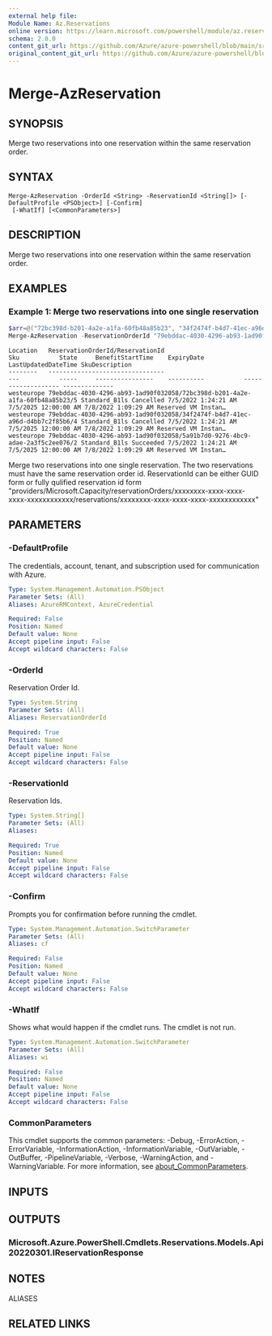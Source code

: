 ```yaml
---
external help file: 
Module Name: Az.Reservations
online version: https://learn.microsoft.com/powershell/module/az.reservations/merge-azreservation
schema: 2.0.0
content_git_url: https://github.com/Azure/azure-powershell/blob/main/src/Reservations/help/Merge-AzReservation.md
original_content_git_url: https://github.com/Azure/azure-powershell/blob/main/src/Reservations/help/Merge-AzReservation.md
---
```


# Merge-AzReservation

## SYNOPSIS
Merge two reservations into one reservation within the same reservation order.

## SYNTAX

```
Merge-AzReservation -OrderId <String> -ReservationId <String[]> [-DefaultProfile <PSObject>] [-Confirm]
 [-WhatIf] [<CommonParameters>]
```

## DESCRIPTION
Merge two reservations into one reservation within the same reservation order.

## EXAMPLES

### Example 1: Merge two reservations into one single reservation
```powershell
$arr=@("72bc398d-b201-4a2e-a1fa-60fb48a85b23", "34f2474f-b4d7-41ec-a96d-d4bb7c2f85b6")
Merge-AzReservation -ReservationOrderId "79ebddac-4030-4296-ab93-1ad90f032058" -ReservationId $arr
```

```output
Location   ReservationOrderId/ReservationId                                            Sku           State     BenefitStartTime    ExpiryDate           LastUpdatedDateTime SkuDescription
--------   --------------------------------                                            ---           -----     ----------------    ----------           ------------------- --------------
westeurope 79ebddac-4030-4296-ab93-1ad90f032058/72bc398d-b201-4a2e-a1fa-60fb48a85b23/5 Standard_B1ls Cancelled 7/5/2022 1:24:21 AM 7/5/2025 12:00:00 AM 7/8/2022 1:09:29 AM Reserved VM Instan…
westeurope 79ebddac-4030-4296-ab93-1ad90f032058/34f2474f-b4d7-41ec-a96d-d4bb7c2f85b6/4 Standard_B1ls Cancelled 7/5/2022 1:24:21 AM 7/5/2025 12:00:00 AM 7/8/2022 1:09:29 AM Reserved VM Instan…
westeurope 79ebddac-4030-4296-ab93-1ad90f032058/5a91b7d0-9276-4bc9-adae-2a3f5c2ee076/2 Standard_B1ls Succeeded 7/5/2022 1:24:21 AM 7/5/2025 12:00:00 AM 7/8/2022 1:09:29 AM Reserved VM Instan…
```

Merge two reservations into one single reservation.
The two reservations must have the same reservation order id.
ReservationId can be either GUID form or fully qulified reservation id form "providers/Microsoft.Capacity/reservationOrders/xxxxxxxx-xxxx-xxxx-xxxx-xxxxxxxxxxxx/reservations/xxxxxxxx-xxxx-xxxx-xxxx-xxxxxxxxxxxx"

## PARAMETERS

### -DefaultProfile
The credentials, account, tenant, and subscription used for communication with Azure.

```yaml
Type: System.Management.Automation.PSObject
Parameter Sets: (All)
Aliases: AzureRMContext, AzureCredential

Required: False
Position: Named
Default value: None
Accept pipeline input: False
Accept wildcard characters: False
```

### -OrderId
Reservation Order Id.

```yaml
Type: System.String
Parameter Sets: (All)
Aliases: ReservationOrderId

Required: True
Position: Named
Default value: None
Accept pipeline input: False
Accept wildcard characters: False
```

### -ReservationId
Reservation Ids.

```yaml
Type: System.String[]
Parameter Sets: (All)
Aliases:

Required: True
Position: Named
Default value: None
Accept pipeline input: False
Accept wildcard characters: False
```

### -Confirm
Prompts you for confirmation before running the cmdlet.

```yaml
Type: System.Management.Automation.SwitchParameter
Parameter Sets: (All)
Aliases: cf

Required: False
Position: Named
Default value: None
Accept pipeline input: False
Accept wildcard characters: False
```

### -WhatIf
Shows what would happen if the cmdlet runs.
The cmdlet is not run.

```yaml
Type: System.Management.Automation.SwitchParameter
Parameter Sets: (All)
Aliases: wi

Required: False
Position: Named
Default value: None
Accept pipeline input: False
Accept wildcard characters: False
```

### CommonParameters
This cmdlet supports the common parameters: -Debug, -ErrorAction, -ErrorVariable, -InformationAction, -InformationVariable, -OutVariable, -OutBuffer, -PipelineVariable, -Verbose, -WarningAction, and -WarningVariable. For more information, see [about_CommonParameters](http://go.microsoft.com/fwlink/?LinkID=113216).

## INPUTS

## OUTPUTS

### Microsoft.Azure.PowerShell.Cmdlets.Reservations.Models.Api20220301.IReservationResponse

## NOTES

ALIASES

## RELATED LINKS

